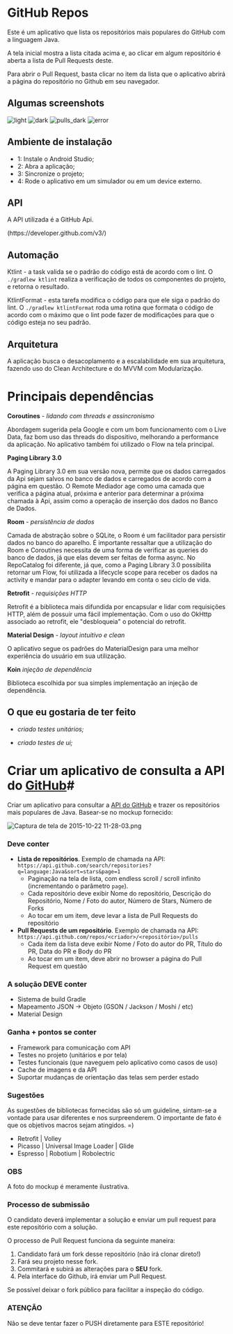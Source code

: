 # GitHub Repos #

Este é um aplicativo que lista os repositórios mais populares do GitHub com a linguagem Java.

A tela inicial mostra a lista citada acima e, ao clicar em algum repositório é aberta a lista de Pull Requests deste.

Para abrir o Pull Request, basta clicar no item da lista que o aplicativo abrirá a página do repositório no Github em seu navegador.

## Algumas screenshots
![light](/screenshots/home_light.png)
![dark](/screenshots/home_dark.png)
![pulls_dark](/screenshots/pulls_dark.png)
![error](/screenshots/error.png)

## Ambiente de instalação
* 1: Instale o Android Studio;
* 2: Abra a aplicação;
* 3: Sincronize o projeto;
* 4: Rode o aplicativo em um simulador ou em um device externo.

## API
<p>A API utilizada é a GitHub Api.</p>
(https://developer.github.com/v3/)

## Automação
Ktlint - a task valida se o padrão do código está de acordo com o lint.
O `./gradlew ktlint` realiza a verificação de todos os componentes do projeto, e retorna o resultado.

KtlintFormat - esta tarefa modifica o código para que ele siga o padrão do lint.
O `./gradlew ktlintFormat` roda uma rotina que formata o código de acordo com o máximo que o lint pode fazer de modificações para que o código esteja no seu padrão.

## Arquitetura
 A aplicação busca o desacoplamento e a escalabilidade em sua arquitetura, fazendo uso do Clean Architecture e do MVVM com Modularização.

# Principais dependências #

**Coroutines** - _lidando com threads e assincronismo_
 <p>Abordagem sugerida pela Google e com um bom funcionamento com o Live Data, faz bom uso das threads do dispositivo, melhorando a performance da aplicação. No aplicativo também foi utilizado o Flow na tela principal.</p>

**Paging Library 3.0**
<p> A Paging Library 3.0 em sua versão nova, permite que os dados carregados da Api sejam salvos no banco de dados e carregados de acordo com a página em questão.
O Remote Mediador age como uma camada que verifica a página atual, próxima e anterior para determinar a próxima chamada à Api, assim como a operação de inserção dos dados no Banco de Dados.</p>

**Room** - _persistência de dados_
 <p>Camada de abstração sobre o SQLite, o Room é um facilitador para persistir dados no banco do aparelho.
 É importante ressaltar que a utilização do Room e Coroutines necessita de uma forma de verificar as queries do banco de dados, já que elas devem ser feitas de forma async.
 No RepoCatalog foi diferente, já que, como a Paging Library 3.0 possibilita retornar um Flow, foi utilizada a lifecycle scope para receber os dados na activity e mandar para o adapter levando em conta o seu ciclo de vida.

**Retrofit** - _requisições HTTP_
 <p>Retrofit é a biblioteca mais difundida por encapsular e lidar com requisições HTTP, além de possuir uma fácil implementação. Com o uso do OkHttp associado ao retrofit, ele "desbloqueia" o potencial do retrofit.</p>

**Material Design** - _layout intuitivo e clean_
 <p>O aplicativo segue os padrões do MaterialDesign para uma melhor experiência do usuário em sua utilização.</p>

**Koin** _injeção de dependência_
 <p>Biblioteca escolhida por sua simples implementação an injeção de dependência.</p>

## O que eu gostaria de ter feito

* _criado testes unitários;_

* _criado testes de ui;_

##

# Criar um aplicativo de consulta a API do [GitHub](https://github.com)#

Criar um aplicativo para consultar a [API do GitHub](https://developer.github.com/v3/) e trazer os repositórios mais populares de Java. Basear-se no mockup fornecido:

![Captura de tela de 2015-10-22 11-28-03.png](https://bitbucket.org/repo/7ndaaA/images/3102804929-Captura%20de%20tela%20de%202015-10-22%2011-28-03.png)

### **Deve conter** ###

- __Lista de repositórios__. Exemplo de chamada na API: `https://api.github.com/search/repositories?q=language:Java&sort=stars&page=1`
  * Paginação na tela de lista, com endless scroll / scroll infinito (incrementando o parâmetro `page`).
  * Cada repositório deve exibir Nome do repositório, Descrição do Repositório, Nome / Foto do autor, Número de Stars, Número de Forks
  * Ao tocar em um item, deve levar a lista de Pull Requests do repositório
- __Pull Requests de um repositório__. Exemplo de chamada na API: `https://api.github.com/repos/<criador>/<repositório>/pulls`
  * Cada item da lista deve exibir Nome / Foto do autor do PR, Título do PR, Data do PR e Body do PR
  * Ao tocar em um item, deve abrir no browser a página do Pull Request em questão

### **A solução DEVE conter** ##
* Sistema de build Gradle
* Mapeamento JSON -> Objeto (GSON / Jackson / Moshi / etc)
* Material Design

### **Ganha + pontos se conter** ###

* Framework para comunicação com API
* Testes no projeto (unitários e por tela)
* Testes funcionais (que naveguem pelo aplicativo como casos de uso)
* Cache de imagens e da API
* Suportar mudanças de orientação das telas sem perder estado

### **Sugestões** ###

As sugestões de bibliotecas fornecidas são só um guideline, sintam-se a vontade para usar diferentes e nos surpreenderem. O importante de fato é que os objetivos macros sejam atingidos. =)

* Retrofit | Volley 
* Picasso | Universal Image Loader | Glide
* Espresso | Robotium | Robolectric

### **OBS** ###

A foto do mockup é meramente ilustrativa.  


### **Processo de submissão** ###

O candidato deverá implementar a solução e enviar um pull request para este repositório com a solução.

O processo de Pull Request funciona da seguinte maneira:

1. Candidato fará um fork desse repositório (não irá clonar direto!)
2. Fará seu projeto nesse fork.
3. Commitará e subirá as alterações para o __SEU__ fork.
4. Pela interface do Github, irá enviar um Pull Request.

Se possível deixar o fork público para facilitar a inspeção do código.

### **ATENÇÃO** ###

Não se deve tentar fazer o PUSH diretamente para ESTE repositório!
